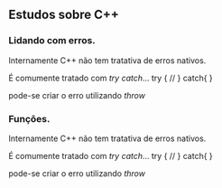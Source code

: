 ## Estudos sobre C++

### Lidando com erros.

Internamente C++ não tem tratativa de erros nativos.


É comumente tratado com *try catch*...
try {
    //
}
catch{
}

pode-se criar o erro utilizando *throw*


### Funções.

Internamente C++ não tem tratativa de erros nativos.


É comumente tratado com *try catch*...
try {
    //
}
catch{
}

pode-se criar o erro utilizando *throw*
